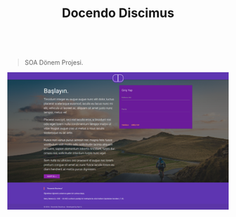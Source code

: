 <h1 align="center">
	<br>
	Docendo Discimus
	<br>
	<br>
	<br>
</h1>

> SOA Dönem Projesi.

![DocendoDiscimus](1.png)